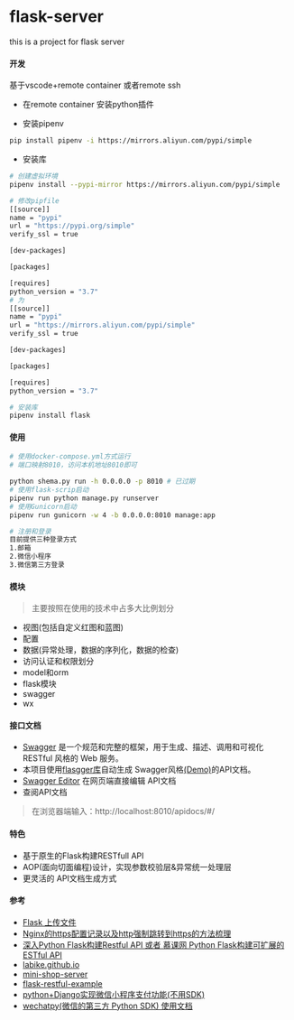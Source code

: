 # flask-server
this is a project for flask server

#### 开发
基于vscode+remote container 或者remote ssh

* 在remote container 安装python插件

* 安装pipenv
```bash
pip install pipenv -i https://mirrors.aliyun.com/pypi/simple
```
* 安装库
```bash
# 创建虚拟环境
pipenv install --pypi-mirror https://mirrors.aliyun.com/pypi/simple

# 修改pipfile
[[source]]
name = "pypi"
url = "https://pypi.org/simple"
verify_ssl = true

[dev-packages]

[packages]

[requires]
python_version = "3.7"
# 为
[[source]]
name = "pypi"
url = "https://mirrors.aliyun.com/pypi/simple"
verify_ssl = true

[dev-packages]

[packages]

[requires]
python_version = "3.7"

# 安装库
pipenv install flask
```
#### 使用
```bash
# 使用docker-compose.yml方式运行
# 端口映射8010，访问本机地址8010即可

python shema.py run -h 0.0.0.0 -p 8010 # 已过期
# 使用flask-scrip启动
pipenv run python manage.py runserver
# 使用Gunicorn启动
pipenv run gunicorn -w 4 -b 0.0.0.0:8010 manage:app

# 注册和登录
目前提供三种登录方式
1.邮箱
2.微信小程序
3.微信第三方登录
```

#### 模块
> 主要按照在使用的技术中占多大比例划分
* 视图(包括自定义红图和蓝图)
* 配置
* 数据(异常处理，数据的序列化，数据的检查)
* 访问认证和权限划分
* model和orm
* flask模块
* swagger
* wx

#### 接口文档
* [Swagger](https://swagger.io/) 是一个规范和完整的框架，用于生成、描述、调用和可视化 RESTful 风格的 Web 服务。
* 本项目使用[flasgger库](https://github.com/rochacbruno/flasgger)自动生成 Swagger风格[(Demo)](https://editor.swagger.io/?_ga=2.211085136.492521077.1539840591-1920768432.1536803925)的API文档。
* [Swagger Editor](http://editor.swagger.io/) 在网页端直接编辑 API文档
* 查阅API文档
> 在浏览器端输入：http://localhost:8010/apidocs/#/

#### 特色
* 基于原生的Flask构建RESTfull API
* AOP(面向切面编程)设计，实现参数校验层&异常统一处理层
* 更灵活的 API文档生成方式

#### 参考
* [Flask 上传文件](https://dormousehole.readthedocs.io/en/latest/patterns/fileuploads.html)
* [Nginx的https配置记录以及http强制跳转到https的方法梳理](https://www.cnblogs.com/kevingrace/p/6187072.html)
* [深入Python Flask构建Restful API 或者 慕课网 Python Flask构建可扩展的 ESTful API](https://www.os4team.cn/)
* [labike.github.io](https://github.com/labike/labike.github.io/issues/45)
* [mini-shop-server](https://github.com/Allen7D/mini-shop-server)
* [flask-restful-example](https://github.com/qzq1111/flask-restful-example)
* [python+Django实现微信小程序支付功能(不用SDK)](https://blog.csdn.net/qq_34493908/article/details/81190057)
* [wechatpy(微信的第三方 Python SDK) 使用文档](http://docs.wechatpy.org/zh_CN/master/index.html)